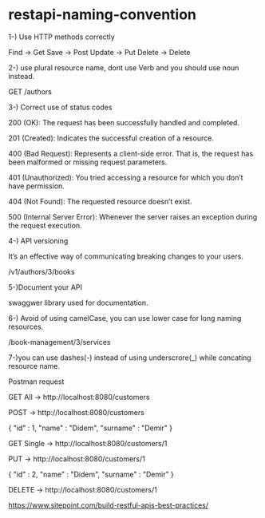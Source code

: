 # restapi-naming-convention

1-) Use HTTP methods correctly

Find -> Get
Save -> Post
Update -> Put
Delete -> Delete


2-)  use plural resource name, dont use Verb and you should use noun instead.

  GET /authors
  
  
3-) Correct use of status codes

  200 (OK): The request has been successfully handled and completed.
  
  201 (Created): Indicates the successful creation of a resource.
  
  400 (Bad Request): Represents a client-side error. That is, the request has been malformed or missing request parameters.
  
  401 (Unauthorized): You tried accessing a resource for which you don’t have permission.
  
  404 (Not Found): The requested resource doesn’t exist.
  
  500 (Internal Server Error): Whenever the server raises an exception during the request execution.
  
4-) API versioning

  It’s an effective way of communicating breaking changes to your users.

  /v1/authors/3/books

5-)Document your API

   swaggwer library used for documentation.
  
 6-) Avoid of using camelCase, you can use lower case for long naming resources.
 
  /book-management/3/services
  
 7-)you can use dashes(-) instead of using underscrore(_) while concating resource name.
 
 
 
 
 Postman request
 
 GET All -> http://localhost:8080/customers
 
 POST -> http://localhost:8080/customers
 
 {
    "id" : 1,
    "name" : "Didem",
    "surname" : "Demir"
}

GET Single -> http://localhost:8080/customers/1

PUT -> http://localhost:8080/customers/1

{
    "id" : 2,
    "name" : "Didem",
    "surname" : "Demir"
}

DELETE -> http://localhost:8080/customers/1
 
 
 https://www.sitepoint.com/build-restful-apis-best-practices/
  
